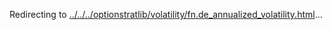 Redirecting to
[../../../optionstratlib/volatility/fn.de_annualized_volatility.html](../../../optionstratlib/volatility/fn.de_annualized_volatility.html)\...
